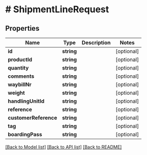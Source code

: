 # # ShipmentLineRequest

## Properties

Name | Type | Description | Notes
------------ | ------------- | ------------- | -------------
**id** | **string** |  | [optional] 
**productId** | **string** |  | [optional] 
**quantity** | **string** |  | [optional] 
**comments** | **string** |  | [optional] 
**waybillNr** | **string** |  | [optional] 
**weight** | **string** |  | [optional] 
**handlingUnitId** | **string** |  | [optional] 
**reference** | **string** |  | [optional] 
**customerReference** | **string** |  | [optional] 
**tag** | **string** |  | [optional] 
**boardingPass** | **string** |  | [optional] 

[[Back to Model list]](../../README.md#documentation-for-models) [[Back to API list]](../../README.md#documentation-for-api-endpoints) [[Back to README]](../../README.md)



